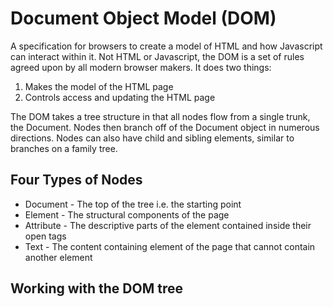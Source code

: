 # Document Object Model (DOM)

A specification for browsers to create a model of HTML and how Javascript can interact within it. Not HTML or Javascript, the DOM is a set of rules agreed upon by all modern browser makers. It does two things:

1. Makes the model of the HTML page
2. Controls access and updating the HTML page

The DOM takes a tree structure in that all nodes flow from a single trunk, the Document. Nodes then branch off of the Document object in numerous directions. Nodes can also have child and sibling elements, similar to branches on a family tree. 

## Four Types of Nodes

* Document - The top of the tree i.e. the starting point
* Element - The structural components of the page
* Attribute - The descriptive parts of the element contained inside their open tags
* Text - The content containing element of the page that cannot contain another element

## Working with the DOM tree



